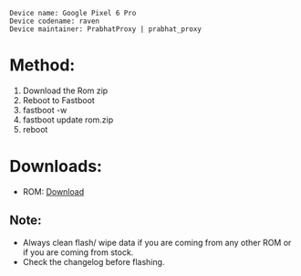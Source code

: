 ```
Device name: Google Pixel 6 Pro
Device codename: raven
Device maintainer: PrabhatProxy | prabhat_proxy
```

# Method:

1. Download the Rom zip
2. Reboot to Fastboot
3. fastboot -w
4. fastboot update rom.zip
5. reboot

# Downloads:

* ROM: [Download](https://www.pling.com/p/1908484)

## Note:

* Always clean flash/ wipe data if you are coming from any other ROM or if you are coming from stock.
* Check the changelog before flashing.
